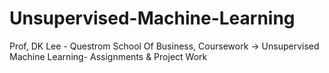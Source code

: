 # Unsupervised-Machine-Learning
Prof, DK Lee - Questrom School Of Business, Coursework -> Unsupervised Machine Learning- Assignments &amp; Project Work

